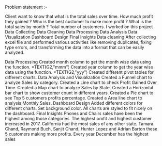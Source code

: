 Problem statement :-

Client want to know that what is the total sales over time.
How much profit they gained ?
Who is the best customer to make more profit ?
What is the total sales by month ?
Total number of customers.
I worked on this project
Data Collecting
Data Cleaning
Data Processing
Data Analysis
Data Visualization
Dashboard Design
Final Insights
Data cleaning
After collecting excel file and performed various activities like removing duplicates, fixing type errors, and transforming the data into a format that can be easily analyzed.

Data Processing
Created month column to get the month wise data using the function. =TEXT(G2,"mmm")
Created year column to get the year wise data using the function. =TEXT(G2,"yyy")
Created different pivot tables for different charts.
Data Analysis and Visualization
Created a Funnel chart to analyze Sales by category.
Created a Line chart to check Profit Gained Over Time.
Created a Map chart to analyze Sales by State.
Created a Horizontal bar chart to show customer count in different years.
Created a Pie chart to see Top 5 customers profits percentage.
Created a Area line chart to analysis Monthly Sales.
Dashboard Design
Added different colors for different charts.
Set background color.
All charts are styled to fit nicely on the dashboard.
Final Insights
Phones and Chairs sales have been the highest among those categories.
The highest profit and highest customer increased in 2017.
California had the most sales of any other state.
Tamara Chand, Raymond Buch, Sanjit Chand, Hunter Lopez and Adrian Barton these 5 customers making more profits.
Every year December has the highest sales
